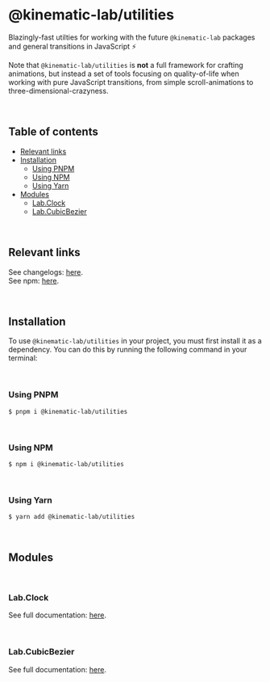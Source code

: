 # @kinematic-lab/utilities <!-- omit in toc -->

Blazingly-fast utilties for working with the future `@kinematic-lab` packages and general transitions in JavaScript ⚡

Note that `@kinematic-lab/utilities` is **not** a full framework for crafting animations, but instead a set of tools focusing on quality-of-life when working with pure JavaScript transitions, from simple scroll-animations to three-dimensional-crazyness.

<br />

## Table of contents <!-- omit in toc -->

-   [Relevant links](#relevant-links)
-   [Installation](#installation)
    -   [Using PNPM](#using-pnpm)
    -   [Using NPM](#using-npm)
    -   [Using Yarn](#using-yarn)
-   [Modules](#modules)
    -   [Lab.Clock](#labclock)
    -   [Lab.CubicBezier](#labcubicbezier)

<br />

## Relevant links

See changelogs: [here](/packages/utilities/CHANGELOG.md).<br />
See npm: [here](https://www.npmjs.com/package/@kinematic-lab/utilities).

<br />

## Installation

To use `@kinematic-lab/utilities` in your project, you must first install it as a dependency. You can do this by running the following command in your terminal:

<br />

### Using PNPM

```shell
$ pnpm i @kinematic-lab/utilities
```

<br />

### Using NPM

```shell
$ npm i @kinematic-lab/utilities
```

<br />

### Using Yarn

```shell
$ yarn add @kinematic-lab/utilities
```

<br />

## Modules

<br />

### Lab.Clock

See full documentation: [here](/packages/utilities/docs/lab-clock.md).

<br />

### Lab.CubicBezier

See full documentation: [here](/packages/utilities/docs/lab-cubic-bezier.md).
